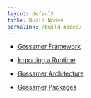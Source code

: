 ```yaml
---
layout: default
title: Build Nodes
permalink: /build-nodes/
---
```


- [Gossamer Framework](/gossamer-framework/)

- [Importing a Runtime](/importing-a-runtime/)

- [Gossamer Architecture](/gossamer-architecture/)

- [Gossamer Packages](/gossamer-packages/)
